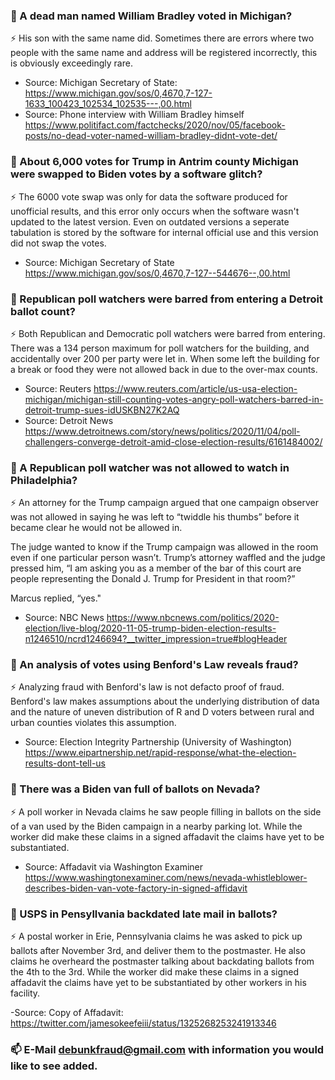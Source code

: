 

### 🤔  A dead man named William Bradley voted in Michigan?

⚡ His son with the same name did. Sometimes there are errors where two people with the same name and address will be registered incorrectly, this is obviously exceedingly rare.

- Source: Michigan Secretary of State: https://www.michigan.gov/sos/0,4670,7-127-1633_100423_102534_102535---,00.html
- Source: Phone interview with William Bradley himself https://www.politifact.com/factchecks/2020/nov/05/facebook-posts/no-dead-voter-named-william-bradley-didnt-vote-det/


### 🤔 About 6,000 votes for Trump in Antrim county Michigan were swapped to Biden votes by a software glitch?
⚡  The 6000 vote swap was only for data the software produced for unofficial results, and this error only occurs when the software wasn't updated to the latest version. Even on outdated versions a seperate tabulation is stored by the software for internal official use and this version did not swap the votes.

- Source: Michigan Secretary of State https://www.michigan.gov/sos/0,4670,7-127--544676--,00.html


### 🤔 Republican poll watchers were barred from entering a Detroit ballot count?
⚡  Both Republican and Democratic poll watchers were barred from entering. There was a 134 person maximum for poll watchers for the building, and accidentally over 200 per party were let in. When some left the building for a break or food they were not allowed back in due to the over-max counts.

- Source: Reuters https://www.reuters.com/article/us-usa-election-michigan/michigan-still-counting-votes-angry-poll-watchers-barred-in-detroit-trump-sues-idUSKBN27K2AQ
- Source: Detroit News https://www.detroitnews.com/story/news/politics/2020/11/04/poll-challengers-converge-detroit-amid-close-election-results/6161484002/

### 🤔 A Republican poll watcher was not allowed to watch in Philadelphia?
⚡  An attorney for the Trump campaign argued that one campaign observer was not allowed in saying he was left to “twiddle his thumbs” before it became clear he would not be allowed in.

The judge wanted to know if the Trump campaign was allowed in the room even if one particular person wasn’t. Trump’s attorney waffled and the judge pressed him, “I am asking you as a member of the bar of this court are people representing  the Donald J. Trump for President in that room?”

Marcus replied, “yes."

- Source: NBC News https://www.nbcnews.com/politics/2020-election/live-blog/2020-11-05-trump-biden-election-results-n1246510/ncrd1246694?__twitter_impression=true#blogHeader

### 🤔 An analysis of votes using Benford's Law reveals fraud?
⚡ Analyzing fraud with Benford's law is not defacto proof of fraud. Benford's law makes assumptions about the underlying distribution of data and the nature of uneven distribution of R and D voters between rural and urban counties violates this assumption.

- Source: Election Integrity Partnership (University of Washington) https://www.eipartnership.net/rapid-response/what-the-election-results-dont-tell-us

### 🤔 There was a Biden van full of ballots on Nevada?
⚡ A poll worker in Nevada claims he saw people filling in ballots on the side of a van used by the Biden campaign in a nearby parking lot. While the worker did make these claims in a signed affadavit the claims have yet to be substantiated.
- Source: Affadavit via Washington Examiner https://www.washingtonexaminer.com/news/nevada-whistleblower-describes-biden-van-vote-factory-in-signed-affidavit

### 🤔 USPS in Pensyllvania backdated late mail in ballots?
⚡ A postal worker in Erie, Pennsylvania claims he was asked to pick up ballots after November 3rd, and deliver them to the postmaster. He also claims he overheard the postmaster talking about backdating ballots from the 4th to the 3rd. While the worker did make these claims in a signed affadavit the claims have yet to be substantiated by other workers in his facility.

-Source: Copy of Affadavit: https://twitter.com/jamesokeefeiii/status/1325268253241913346



### 📫 E-Mail debunkfraud@gmail.com with information you would like to see added.



<!--
**debunkfraud/debunkfraud** is a ✨ _special_ ✨ repository because its `README.md` (this file) appears on your GitHub profile.

Here are some ideas to get you started:

- 🔭 I’m currently working on ...
- 🌱 I’m currently learning ...
- 👯 I’m looking to collaborate on ...
- 🤔 I’m looking for help with ...
- 💬 Ask me about ...
- 📫 How to reach me: ...
- 😄 Pronouns: ...
- ⚡ Fun fact: ...
-->
